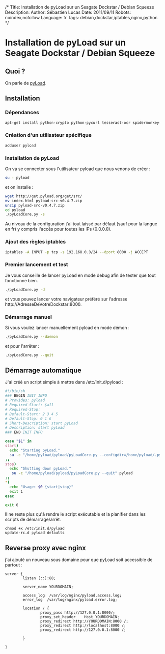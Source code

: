 /*
Title: Installation de pyLoad sur un Seagate Dockstar / Debian Squeeze
Description: 
Author: Sébastien Lucas
Date: 2011/09/11
Robots: noindex,nofollow
Language: fr
Tags: debian,dockstar,iptables,nginx,python
*/
# Installation de pyLoad sur un Seagate Dockstar / Debian Squeeze

## Quoi ?
On parle de [pyLoad](http://pyload.org/).

## Installation

### Dépendances
```bash
apt-get install python-crypto python-pycurl tesseract-ocr spidermonkey-bin python-imaging
```

### Création d'un utilisateur spécifique

```bash
adduser pyload
```

### Installation de pyLoad

On va se connecter sous l'utilisateur pyload que nous venons de créer :
```bash
su - pyload
```
et on installe :
```bash
wget http://get.pyload.org/get/src/
mv index.html pyload-src-v0.4.7.zip
unzip pyload-src-v0.4.7.zip
cd pyload
./pyLoadCore.py -s
```
Au niveau de la configuration j'ai tout laissé par défaut (sauf pour la langue en fr) y compris l'accès pour toutes les IPs (0.0.0.0).

### Ajout des règles iptables

```bash
iptables -A INPUT -p tcp -s 192.168.0.0/24 --dport 8000 -j ACCEPT
```

### Premier lancement et test

Je vous conseille de lancer pyLoad en mode debug afin de tester que tout fonctionne bien.
```bash
./pyLoadCore.py -d
```
et vous pouvez lancer votre navigateur préféré sur l'adresse http://AdresseDeVotreDockstar:8000.

### Démarrage manuel

Si vous voulez lancer manuellement pyload en mode démon :
```bash
./pyLoadCore.py --daemon
```
et pour l'arrêter :
```bash
./pyLoadCore.py --quit
```

## Démarrage automatique

J'ai créé un script simple à mettre dans /etc/init.d/pyload :
```bash
#!/bin/sh
### BEGIN INIT INFO
# Provides: pyload
# Required-Start: $all
# Required-Stop:
# Default-Start: 2 3 4 5
# Default-Stop: 0 1 6
# Short-Description: start pyLoad
# Description: start pyLoad
### END INIT INFO

case "$1" in
start)
  echo "Starting pyLoad."
  su -c "/home/pyload/pyload/pyLoadCore.py --configdir=/home/pyload/.pyload --daemon" pyload
;;
stop)
  echo "Shutting down pyLoad."
   su -c "/home/pyload/pyload/pyLoadCore.py --quit" pyload
;;
*)
  echo "Usage: $0 {start|stop}"
  exit 1
esac

exit 0
```

Il ne reste plus qu'à rendre le script exécutable et la planifier dans les scripts de démarrage/arrêt.
```
chmod +x /etc/init.d/pyload
update-rc.d pyload defaults
```

## Reverse proxy avec nginx

j'ai ajouté un nouveau sous domaine pour que pyLoad soit accessible de partout :
```
server {
        listen [::]:80;

        server_name YOURDOMAIN;

        access_log  /var/log/nginx/pyload.access.log;
        error_log  /var/log/nginx/pyload.error.log;

        location / {
                proxy_pass http://127.0.0.1:8000/;
                proxy_set_header    Host YOURDOMAIN;
                proxy_redirect http://YOURDOMAIN:8000 /;
                proxy_redirect http://localhost:8000 /;
                proxy_redirect http://127.0.0.1:8000 /;

        }

}
```






